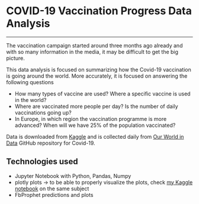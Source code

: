 # COVID-19 Vaccination Progress Data Analysis
___
The vaccination campaign started around three months ago already and with so many information in the media, it may be difficult to get the big picture.

This data analysis is focused on summarizing how the Covid-19 vaccination is going around the world. More accurately, it is focused on answering the following questions 

* How many types of vaccine are used? Where a specific vaccine is used in the world?
* Where are vaccinated more people per day? Is the number of daily vaccinations going up?
* In Europe, in which region the vaccination programme is more advanced? When will we have 25% of the population vaccinated?

Data is downloaded from [Kaggle](https://www.kaggle.com/gpreda/covid-world-vaccination-progress) and is collected daily from [Our World in Data](https://github.com/owid/covid-19-data) GitHub repository for Covid-19.

## Technologies used
- Jupyter Notebook with Python, Pandas, Numpy
- plotly plots -> to be able to properly visualize the plots, check [my Kaggle notebook](https://www.kaggle.com/gpreda/covid-world-vaccination-progress) on the same subject
- FbProphet predictions and plots